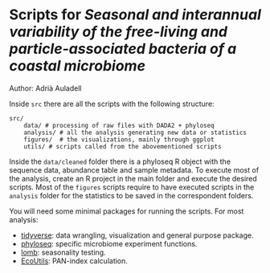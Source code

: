 # Scripts for *Seasonal and interannual variability of the free-living and particle-associated bacteria of a coastal microbiome*

Author: Adrià Auladell

Inside `src` there are all the scripts with the following structure: 

```
src/
    data/ # processing of raw files with DADA2 + phyloseq
    analysis/ # all the analysis generating new data or statistics
    figures/  # the visualizations, mainly through ggplot
    utils/ # scripts called from the abovementioned scripts
```

Inside the `data/cleaned` folder there is a phyloseq R object with the sequence data, abundance table and sample metadata. 
To execute most of the analysis, create an R project in the main folder and execute the desired scripts. Most of the `figures` scripts 
require to have executed scripts in the `analysis` folder for the statistics to be saved in the correspondent folders. 

You will need some minimal packages for running the scripts. For most analysis: 

- [tidyverse](https://www.tidyverse.org/): data wrangling, visualization and general purpose package.
- [phyloseq](https://joey711.github.io/phyloseq/): specific microbiome experiment functions. 
- [lomb](https://cran.r-project.org/web/packages/lomb/index.html): seasonality testing.
- [EcoUtils](https://github.com/GuillemSalazar/EcolUtils): PAN-index calculation. 
